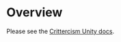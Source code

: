 Overview
==========

Please see the [Crittercism Unity docs](http://docs.crittercism.com/development_platforms/integration_unity_android.html).

